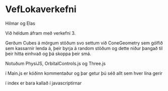# VefLokaverkefni
Hilmar og Elas

Við héldum áfram með verkefni 3.

Gerðum Cubes á mörgum stöðum svo settum við ConeGeometry sem gólfið sem kassarnir lenda á,  þeir byrja á random stöðum og dette niður þangað til þeir hitta einhvað og þá skoppa þeir smá.

Notuðum PhysiJS, OrbitalControls.js og Three.js

í Main.js er kóðinn kommentaður og þar getur þú séð allt sem hver lína gerir

í index er bara kallað í javascriptirnar


